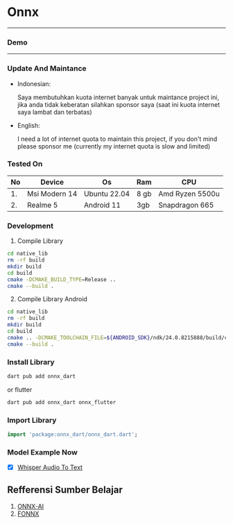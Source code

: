 # Onnx


---

### Demo

---

### Update And Maintance

 - Indonesian:
   
   Saya membutuhkan kuota internet banyak untuk maintance project ini, jika anda tidak keberatan silahkan sponsor saya (saat ini kuota internet saya lambat dan terbatas)
   
 - English:

   I need a lot of internet quota to maintain this project, if you don't mind please sponsor me (currently my internet quota is slow and limited)
   
### Tested On

| No | Device        | Os           | Ram  | CPU             |
|----|---------------|--------------|------|-----------------|
| 1. | Msi Modern 14 | Ubuntu 22.04 | 8 gb | Amd Ryzen 5500u |
| 2. | Realme 5      | Android 11   | 3gb  | Snapdragon 665  |


### Development

1. Compile Library

```bash
cd native_lib
rm -rf build
mkdir build
cd build
cmake -DCMAKE_BUILD_TYPE=Release ..
cmake --build .
```

2. Compile Library Android

```bash
cd native_lib
rm -rf build
mkdir build
cd build
cmake .. -DCMAKE_TOOLCHAIN_FILE=${ANDROID_SDK}/ndk/24.0.8215888/build/cmake/android.toolchain.cmake -DCMAKE_BUILD_TYPE=Release -DANDROID_ABI=arm64-v8a
cmake --build .
```

### Install Library

```bash
dart pub add onnx_dart
```

or flutter

```bash
dart pub add onnx_dart onnx_flutter
```

### Import Library

```dart
import 'package:onnx_dart/onnx_dart.dart';
```

### Model Example Now

- [x] [Whisper Audio To Text](package/onnx_dart/example/whisper)


## Refferensi Sumber Belajar

1. [ONNX-AI](https://onnx.ai/)
2. [FONNX](https://github.com/Telosnex/fonnx)
 